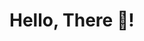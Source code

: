
# Hello, There 👋!

<!-- My name is Sai Bhargav and I'm a software developer, currently working at Sephora. You can find me on [![Linkedin][1.2]][2] or on [![Github][1.1]][1]

## 🔧 Technologies & Tools
![](https://img.shields.io/badge/Linux-121011?style=for-the-badge&logo=linux&logoColor=white)
![](https://img.shields.io/badge/VS_Code-121011?style=for-the-badge&logo=visual-studio-code&logoColor=white)
![](https://img.shields.io/badge/Ruby-CC342D?style=for-the-badge&logo=ruby&logoColor=white)
![](https://img.shields.io/badge/Go-00ADD8?style=for-the-badge&logo=go&logoColor=white)
![](https://img.shields.io/badge/Vue.js-35495E?style=for-the-badge&logo=vue.js&logoColor=4FC08D)
![](https://img.shields.io/badge/Shell_Script-121011?style=for-the-badge&logo=gnu-bash&logoColor=white)
![](https://img.shields.io/badge/PostgreSQL-316192?style=for-the-badge&logo=postgresql&logoColor=white)
![](https://img.shields.io/badge/Docker-232F3E?style=for-the-badge&logo=Docker&logoColor=white)
![](https://img.shields.io/badge/Amazon_AWS-232F3E?style=for-the-badge&logo=amazon-aws&logoColor=white)

## &#x1f4c8; GitHub Stats

<img align="center" src="https://github-readme-stats.vercel.app/api/top-langs/?username=sai-bhargav&layout=compact&theme=solarized-dark" />

<a href="https://github.com/sai-bhargav/go-remote-compiler">
<img align="center" src="https://github-readme-stats.vercel.app/api/pin/?username=sai-bhargav&repo=go-remote-compiler&theme=solarized-dark" />
</a>

<a href="https://github.com/sai-bhargav/go-otp">
<img align="center" src="https://github-readme-stats.vercel.app/api/pin/?username=sai-bhargav&repo=go-otp&theme=solarized-dark" />
</a>

[1.1]: https://img.shields.io/badge/GitHub-100000?style=for-the-badge&logo=github&logoColor=white
[1.2]: https://img.shields.io/badge/LinkedIn-0077B5?style=for-the-badge&logo=linkedin&logoColor=white

[1]: https://github.com/sai-bhargav
[2]: https://www.linkedin.com/in/sai-bhargav-kollimarla/ -->

